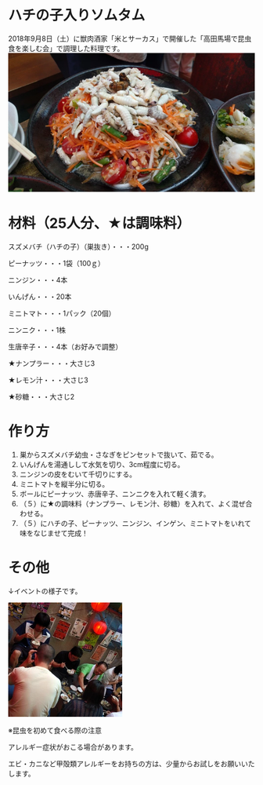 # ハチの子入りソムタム

2018年9月8日（土）に獣肉酒家「米とサーカス」で開催した「高田馬場で昆虫食を楽しむ会」で調理した料理です。
![ハチの子入りソムタム](ハチの子入りソムタム.webp)

# 材料（25人分、★は調味料）

スズメバチ（ハチの子）（巣抜き）・・・200g

ピーナッツ・・・1袋（100ｇ）

ニンジン・・・4本

いんげん・・・20本

ミニトマト・・・1パック（20個）

ニンニク・・・1株

生唐辛子・・・4本（お好みで調整）

★ナンプラー・・・大さじ3

★レモン汁・・・大さじ3

★砂糖・・・大さじ2


# 作り方
1. 巣からスズメバチ幼虫・さなぎをピンセットで抜いて、茹でる。
2. いんげんを湯通しして水気を切り、3cm程度に切る。
3. ニンジンの皮をむいて千切りにする。
4. ミニトマトを縦半分に切る。
5. ボールにピーナッツ、赤唐辛子、ニンニクを入れて軽く潰す。
6. （５）に★の調味料（ナンプラー、レモン汁、砂糖）を入れて、よく混ぜ合わせる。
7. （５）にハチの子、ピーナッツ、ニンジン、インゲン、ミニトマトをいれて味をなじませて完成！

# その他
↓イベントの様子です。

![イベント風景](イベント風景.webp)

※昆虫を初めて食べる際の注意

アレルギー症状がおこる場合があります。

エビ・カニなど甲殻類アレルギーをお持ちの方は、少量からお試しをお願いいたします。